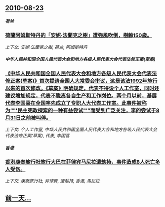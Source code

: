 ## [2010-08-23](/news/2010/08/23/index.md)

##### 荷兰
### [荷蘭阿姆斯特丹的「安妮·法蘭克之樹」遭強風吹倒，樹齡150歲。 ](/news/2010/08/23/荷蘭阿姆斯特丹的-安妮-法蘭克之樹-遭強風吹倒-樹齡150歲.md)
_上下文: 安妮·法蘭克之樹, 荷兰, 阿姆斯特丹_

##### 中华人民共和国全国人民代表大会和地方各级人民代表大会代表法修正案(草案)
### [ 《中华人民共和国全国人民代表大会和地方各级人民代表大会代表法修正案(草案)》首次提请全国人大常委会审议，这是该法1992年施行以来的首次修改。《草案》明确规定，代表不得设个人工作室，同时还建议增加规定，代表不脱离各自生产和工作岗位。两个月以前，基层代表李国喜在全国率先成立了专职人大代表工作室。此事件被称为“"'民主宪政探索的一种有益尝试"'”而受到广泛关注，李的尝试于8月31日之前被叫停。](/news/2010/08/23/中华人民共和国全国人民代表大会和地方各级人民代表大会代表法修正案-草案-首次提请全国人大常委会审议-这是该法199.md)
_上下文: 个人工作室, 中华人民共和国全国人民代表大会和地方各级人民代表大会代表法修正案(草案), 代表, 李国喜_

##### 香港
### [ 香港康泰旅行社旅行大巴在菲律宾马尼拉遭劫持，事件造成8人死亡多人受伤。](/news/2010/08/23/香港康泰旅行社旅行大巴在菲律宾马尼拉遭劫持-事件造成8人死亡多人受伤.md)
_上下文: 康泰旅行社, 菲律賓, 遭劫持, 香港, 馬尼拉_

## [前一天...](/news/2010/08/22/index.md)

